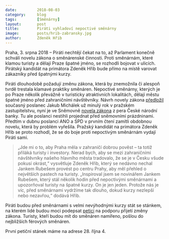 ```yaml
---
date:         2018-08-03
category:     blog
tags:         [Směnárny]
layout:       post
title:        Piráti vyhladoví nepoctivé směnárny
image:        posts/hrib-zabransky.jpg
author:       Zdeněk Hřib
---
```


Praha, 3. srpna 2018 – Piráti nechtějí čekat na to, až Parlament konečně schválí novelu zákona o směnárenské činnosti. Proti směnárnám, které klamou turisty a dělají Praze špatné jméno, se rozhodli bojovat v ulicích. Pirátský kandidát na primátora Zdeněk Hřib bude přímo na místě varovat zákazníky před špatnými kurzy.

Piráti dlouhodobě požadují změnu zákona, která by znemožnila či alespoň tvrdě trestala klamavé praktiky směnáren. Nepoctivé směnárny, kterých je po Praze několik převážně v turisticky atraktivních lokalitách, dělají městu špatné jméno před zahraničními návštěvníky. Návrh novely zákona [předložil](https://praha.pirati.cz/navrh-zakona-proti-podvodnym-smenarnam.html) současný poslanec Jakub Michálek už minulý rok v pražském zastupitelstvu, nyní je ve Sněmovně [novela zákona](http://www.psp.cz/sqw/historie.sqw?o=8&t=188) z pera České národní banky. Tu ale poslanci nestihli projednat před sněmovními prázdninami. Předtím v dubnu poslanci ANO a SPD v prvním čtení zamítli obdobnou novelu, která by problém vyřešila. Pražský kandidát na primátora Zdeněk Hřib se proto rozhodl, že se do boje proti nepoctivým směnárnám vydají Piráti sami. 

> „Jde mi o to, aby Praha měla v zahraničí dobrou pověst – ta totiž přiláká turisty i investory. Nerad bych, aby se mezi zahraničními návštěvníky našeho hlavního města tradovalo, že se je v Česku všude pokusí okrást,“ vysvětluje Zdeněk Hřib, který se nedávno nechal Jankem Rubešem provést po centru Prahy, aby měl přehled o největších pastech na turisty. „Inspiroval jsem se novinářem Jankem Rubešem, který stál několik hodin před nepoctivými směnárnami a upozorňoval turisty na špatné kurzy. On je jen jeden. Protože nás je víc, před směnárnami vydržíme tak dlouho, dokud kurzy nezlepší nebo nezavřou,“ dodává Hřib.

Piráti budou před směnárnami s velmi nevýhodnými kurzy stát se stánkem, na kterém lidé budou moci podepsat [petici](https://docs.google.com/document/d/1lUDd0aQyMmkkDtCtM40QLIx0AzH2rYIjB6MDb-qLRhA/edit) na podporu přijetí změny zákona. Turisty, kteří budou mít do směnáren namířeno, pošlou do nejbližších férových směnáren.

První petiční stánek máme na adrese 28. října 4.
